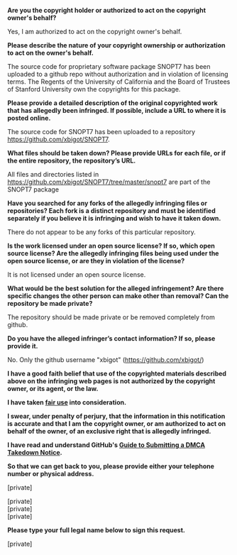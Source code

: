 **Are you the copyright holder or authorized to act on the copyright owner's behalf?**

Yes, I am authorized to act on the copyright owner's behalf.

**Please describe the nature of your copyright ownership or authorization to act on the owner's behalf.**

The source code for proprietary software package SNOPT7 has been uploaded to a github repo without authorization and in violation of licensing terms. The Regents of the University of California and the Board of Trustees of Stanford University own the copyrights for this package.

**Please provide a detailed description of the original copyrighted work that has allegedly been infringed. If possible, include a URL to where it is posted online.**

The source code for SNOPT7 has been uploaded to a repository https://github.com/xbigot/SNOPT7.

**What files should be taken down? Please provide URLs for each file, or if the entire repository, the repository’s URL.**

All files and directories listed in https://github.com/xbigot/SNOPT7/tree/master/snopt7 are part of the SNOPT7 package

**Have you searched for any forks of the allegedly infringing files or repositories? Each fork is a distinct repository and must be identified separately if you believe it is infringing and wish to have it taken down.**

There do not appear to be any forks of this particular repository.

**Is the work licensed under an open source license? If so, which open source license? Are the allegedly infringing files being used under the open source license, or are they in violation of the license?**

It is not licensed under an open source license.

**What would be the best solution for the alleged infringement? Are there specific changes the other person can make other than removal? Can the repository be made private?**

The repository should be made private or be removed completely from github.

**Do you have the alleged infringer’s contact information? If so, please provide it.**

No. Only the github username "xbigot" (https://github.com/xbigot/)

**I have a good faith belief that use of the copyrighted materials described above on the infringing web pages is not authorized by the copyright owner, or its agent, or the law.**

**I have taken <a href="https://www.lumendatabase.org/topics/22">fair use</a> into consideration.**

**I swear, under penalty of perjury, that the information in this notification is accurate and that I am the copyright owner, or am authorized to act on behalf of the owner, of an exclusive right that is allegedly infringed.**

**I have read and understand GitHub's <a href="https://help.github.com/articles/guide-to-submitting-a-dmca-takedown-notice/">Guide to Submitting a DMCA Takedown Notice</a>.**

**So that we can get back to you, please provide either your telephone number or physical address.**

[private]

[private]  
[private]  
[private]

**Please type your full legal name below to sign this request.**

[private]
